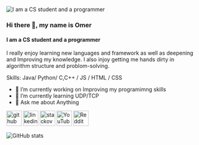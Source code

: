 ![I am a CS student and a programmer](https://raw.githubusercontent.com/sagar-viradiya/sagar-viradiya/master/resources/banner.png)

### Hi there 👋, my name is Omer
#### I am a CS student and a programmer
I really enjoy learning new languages and framework as well as deepening and Improving my knowledge.
I also injoy getting me hands dirty in algorithm structure and problom-solving.

Skills: Java/ Python/ C,C++ / JS / HTML / CSS

- 🔭 I’m currently working on Improving my programimng skills 
- 🌱 I’m currently learning UDP/TCP 
- 💬 Ask me about Anything 


[<img src='https://cdn.jsdelivr.net/npm/simple-icons@3.0.1/icons/github.svg' alt='github' height='40'>](https://github.com/Omerlevyk)  [<img src='https://cdn.jsdelivr.net/npm/simple-icons@3.0.1/icons/linkedin.svg' alt='linkedin' height='40'>](https://www.linkedin.com/in/https://www.linkedin.com/in/omer-levy-b30566a9//)  [<img src='https://cdn.jsdelivr.net/npm/simple-icons@3.0.1/icons/stackoverflow.svg' alt='stackoverflow' height='40'>](https://stackoverflow.com/users/https://stackoverflow.com/users/17616844/omerlevyk)  [<img src='https://cdn.jsdelivr.net/npm/simple-icons@3.0.1/icons/youtube.svg' alt='YouTube' height='40'>](https://www.youtube.com/channel/https://www.youtube.com/channel/UCLlwElBqNG7anRfnYTu6KUg)  [<img src='https://cdn.jsdelivr.net/npm/simple-icons@3.0.1/icons/reddit.svg' alt='Reddit' height='40'>](https://www.reddit.com/user/https://www.reddit.com/user/omerlevyk)  

![GitHub stats](https://github-readme-stats.vercel.app/api?username=Omerlevyk&show_icons=true)  

